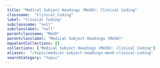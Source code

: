 ```yaml
--- 
 title: "Medical Subject Headings (MeSH): Clinical Coding" 
 classname:  "Clinical_Coding" 
 label: "Clinical Coding" 
 subclassname: "null" 
 subclasslabel: "null" 
 parentclassname: "MeSH" 
 parentclasslabel: "Medical Subject Headings (MeSH)" 
 equalentCollections: [] 
 collections: ['Medical Subject Headings (MeSH): Clinical Coding']
 aliases:  "/topic/medical-subject-headings-mesh-clinical-coding"  
 searchCategory: "topic" 
---
```

